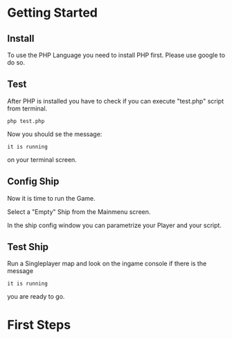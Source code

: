 # Getting Started
## Install
To use the PHP Language you need to install PHP first.
Please use google to do so.

## Test
After PHP is installed you have to check if you can execute  "test.php" script from terminal.
```
php test.php
```

Now you should se the message:
```
it is running
```
on your terminal screen.

## Config Ship
Now it is time to run the Game.

Select a "Empty" Ship from the Mainmenu screen.

In the ship config window you can parametrize your Player and your script.

## Test Ship ##
Run a Singleplayer map and look on the ingame console if there is the message
```
it is running
```
you are ready to go.

# First Steps #
